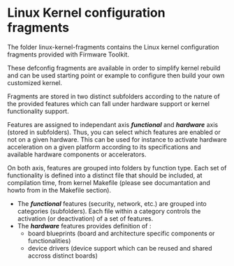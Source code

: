 # Linux Kernel configuration fragments
The folder linux-kernel-fragments contains the Linux kernel configuration fragments provided with Firmware Toolkit.

These defconfig fragments are available in order to simplify kernel rebuild and can be used starting point or example to configure then build your own customized kernel.

Fragments are stored in two distinct subfolders according to the nature of the provided features which can fall under hardware support or kernel functionality support.

Features are assigned to independant axis ***functional*** and ***hardware*** axis (stored in subfolders). Thus, you can select which features are enabled or not on a given hardware. This can be used for instance to activate hardware acceleration on a given platform according to its specifications and available hardware components or accelerators.

On both axis, features are grouped into folders by function type. Each set of functionality is defined into a distinct file that should be included, at compilation time, from kernel Makefile (please see documantation and howto from in the Makefile section).

* The ***functional*** features (security, network, etc.) are grouped into categories (subfolders). Each file within a category controls the activation (or deactivation) of a set of features.
* The ***hardware*** features provides definition of :
  * board blueprints (board and architecture specific components or functionalities)
  * device drivers (device support which can be reused and shared accross distinct boards)
